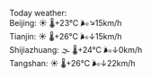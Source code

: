 Today weather:  
Beijing: ☀️ 🌡️+23°C 🌬️↘15km/h  
Tianjin: ☀️ 🌡️+26°C 🌬️↓15km/h  
Shijiazhuang: 🌫  🌡️+24°C 🌬️↓0km/h  
Tangshan: ☀️ 🌡️+26°C 🌬️↓22km/h  
